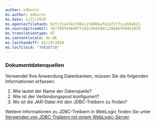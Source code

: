 ```yaml
---
author: edburns
ms.author: edburns
ms.date: 1/21/2020
ms.openlocfilehash: b2fc31e4742786ec23d00bafd2af1f7cca58ab21
ms.sourcegitcommit: 367780fe48d977c82cb84208c128b0bf694b1029
ms.translationtype: HT
ms.contentlocale: de-DE
ms.lasthandoff: 01/29/2020
ms.locfileid: "76830718"
---
```

### <a name="document-datasources"></a>Dokumentdatenquellen

Verwendet Ihre Anwendung Datenbanken, müssen Sie die folgenden Informationen erfassen:

1. Wie lautet der Name der Datenquelle?
2. Wie ist der Verbindungspool konfiguriert?
3. Wo ist die JAR-Datei mit den JDBC-Treibern zu finden?

Weitere Informationen zu JDBC-Treibern in WebLogic finden Sie unter [Verwenden von JDBC-Treibern mit einem WebLogic-Server](https://docs.oracle.com/middleware/1213/wls/JDBCA/third_party_drivers.htm).
